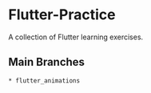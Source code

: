 # Flutter-Practice

A collection of Flutter learning exercises.

## Main Branches

    * flutter_animations
